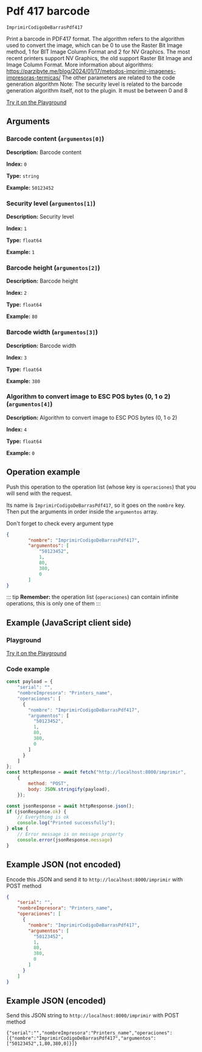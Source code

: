 # Pdf 417 barcode

`ImprimirCodigoDeBarrasPdf417`

Print a barcode in PDF417 format. The algorithm refers to the algorithm used to convert the image, which can be 0 to use the Raster Bit Image method, 1 for BIT Image Column Format and 2 for NV Graphics. The most recent printers support NV Graphics, the old support Raster Bit Image and Image Column Format. More information about algorithms: https://parzibyte.me/blog/2024/01/17/metodos-imprimir-imagenes-impresoras-termicas/ The other parameters are related to the code generation algorithm Note: The security level is related to the barcode generation algorithm itself, not to the plugin. It must be between 0 and 8







[Try it on the Playground](../playground.md?operacion=ImprimirCodigoDeBarrasPdf417)

## Arguments
### Barcode content (`argumentos[0]`)



**Description:** Barcode content

**Index:** `0`

**Type:** `string`

**Example:** `50123452`

### Security level (`argumentos[1]`)



**Description:** Security level

**Index:** `1`

**Type:** `float64`

**Example:** `1`

### Barcode height (`argumentos[2]`)



**Description:** Barcode height

**Index:** `2`

**Type:** `float64`

**Example:** `80`

### Barcode width (`argumentos[3]`)



**Description:** Barcode width

**Index:** `3`

**Type:** `float64`

**Example:** `380`

### Algorithm to convert image to ESC POS bytes (0, 1 o 2) (`argumentos[4]`)



**Description:** Algorithm to convert image to ESC POS bytes (0, 1 o 2)

**Index:** `4`

**Type:** `float64`

**Example:** `0`

## Operation example


Push this operation to the operation list (whose key is `operaciones`) that you will send with the request.

Its name is `ImprimirCodigoDeBarrasPdf417`, so it goes on the `nombre` key. Then put the arguments in order
inside the `argumentos` array.

Don't forget to check every argument type



```json
{
        "nombre": "ImprimirCodigoDeBarrasPdf417",
        "argumentos": [
            "50123452",
            1,
            80,
            380,
            0
        ]
}
```

::: tip
**Remember:** the operation list (`operaciones`) can contain infinite operations, this is only one of them
:::

## Example (JavaScript client side)

### Playground
[Try it on the Playground](../playground.md?operacion=ImprimirCodigoDeBarrasPdf417)

<Playground urlBase=".." nombreOperacion="ImprimirCodigoDeBarrasPdf417" :ocultarOperacionesDisponibles="true"/>

### Code example
```js
const payload = {
    "serial": "",
    "nombreImpresora": "Printers_name",
    "operaciones": [
      {
        "nombre": "ImprimirCodigoDeBarrasPdf417",
        "argumentos": [
          "50123452",
          1,
          80,
          380,
          0
        ]
      }
    ]
};
const httpResponse = await fetch("http://localhost:8000/imprimir",
    {
        method: "POST",
        body: JSON.stringify(payload),
    });

const jsonResponse = await httpResponse.json();
if (jsonResponse.ok) {
    // Everything is ok
    console.log("Printed successfully");
} else {
    // Error message is on message property
    console.error(jsonResponse.message)
}
```

## Example JSON (not encoded)

Encode this JSON and send it to `http://localhost:8000/imprimir` with POST method

```json
{
    "serial": "",
    "nombreImpresora": "Printers_name",
    "operaciones": [
      {
        "nombre": "ImprimirCodigoDeBarrasPdf417",
        "argumentos": [
          "50123452",
          1,
          80,
          380,
          0
        ]
      }
    ]
}
```

## Example JSON (encoded)

Send this JSON string to `http://localhost:8000/imprimir` with POST method

```
{"serial":"","nombreImpresora":"Printers_name","operaciones":[{"nombre":"ImprimirCodigoDeBarrasPdf417","argumentos":["50123452",1,80,380,0]}]}
```
